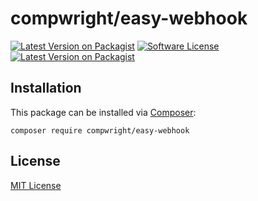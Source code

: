 # compwright/easy-webhook

[![Latest Version on Packagist][ico-version]][link-packagist]
[![Software License][ico-license]](LICENSE.md)
[![Latest Version on Packagist][packagist-downloads]][link-packagist]

## Installation

This package can be installed via [Composer](http://getcomposer.org):

    composer require compwright/easy-webhook

## License

[MIT License](https://github.com/compwright/easy-webhook/blob/master/LICENSE)

[ico-version]: https://img.shields.io/packagist/v/compwright/easy-webhook.svg?style=flat-square
[ico-license]: https://img.shields.io/badge/license-MIT-brightgreen.svg?style=flat-square
[link-packagist]: https://packagist.org/packages/compwright/easy-webhook
[packagist-downloads]: https://img.shields.io/packagist/dt/compwright/easy-webhook.svg
